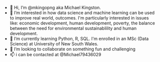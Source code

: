 - 👋 Hi, I’m @mkingopng aka Michael Kingston. 
- 👀 I’m interested in how data science and machine learning can be used to improve real world, outcomes. I'm particularly interested in issues like: economic development, human development, poverty, the balance between the need for environmental sustainablility and human development.
- 🌱 I’m currently learning Python, R, SQL. I'm enrolled in an MSc (Data Science) at University of New South Wales.
- 💞️ I’m looking to collaborate on something fun and challenging
- 📫 i can be contacted at @Michael79436029

<!---
mkingopng/mkingopng is a ✨ special ✨ repository because its `README.md` (this file) appears on your GitHub profile.
You can click the Preview link to take a look at your changes.
--->
